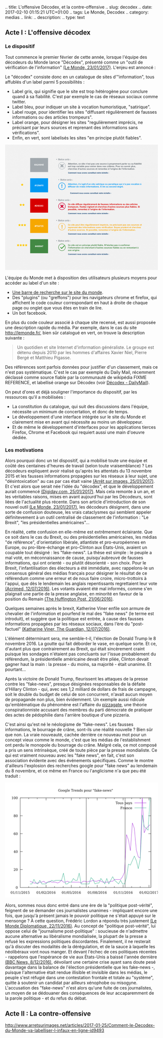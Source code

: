.. title: L'offensive Décodex, et la contre-offensive
.. slug: decodex
.. date: 2017-02-10 01:15:21 UTC+01:00
.. tags: Le Monde, Decodex
.. category: medias
.. link: 
.. description: 
.. type: text

## Acte I : L'offensive décodex

### Le dispositif

Tout commence le premier février de cette année, lorsque l'équipe des décodeurs du Monde lance "Décodex", présenté comme un "outil de vérification de l'information" [(Le Monde, 23/01/2017)](http://www.lemonde.fr/les-decodeurs/article/2017/01/23/le-decodex-un-premier-premier-pas-vers-la-verification-de-masse-de-l-information_5067709_4355770.html). L'enjeu est annoncé :

Le "décodex" consiste donc en un catalogue de sites d'"information", tous affublés d'un label parmi 5 possibilités :

 * Label gris, qui signifie que le site est trop hétérogène pour conclure quand à sa fiabilité. C'est par exemple le cas de réseaux sociaux comme twitter.
 * Label bleu, pour indiquer un site à vocation humoristique, "satirique".
 * Label rouge, pour identifier les sites "diffusant régulièrement de fausses informations ou des articles trompeurs".
 * Label orange, pour désigner les sites "regulièrement imprécis, ne précisant par leurs sources et reprenant des informations sans vérifications".
 * Enfin, en vert, sont labelisés les sites "en principe plutôt fiables".

![code couleurs décodex](/decodex/code_couleurs.png)

L'équipe du Monde met à disposition des utilisateurs plusieurs moyens pour accéder au label d'un site :

 * [Une barre de recherche sur le site du monde](http://www.lemonde.fr/verification/).
 * Des "plugins" (ou "greffons") pour les navigateurs chrome et firefox, qui affichent le code couleur correspondant en haut à droite de chaque page ou onglet que vous êtes en train de lire.
 * Un bot facebook.

En plus du code couleur associé à chaque site recensé, est aussi proposée une description rapide du média. Par exemple, dans le cas du site http://lemonde.fr/, bien sûr catalogué en vert, on trouve la description suivante :
> Un quotidien et site Internet d'information généraliste. Le groupe est détenu depuis 2010 par les hommes d'affaires Xavier Niel, Pierre Bergé et Matthieu Pigasse.

Des références sont parfois données pour justifier d'un classement, mais ce n'est pas systématique. C'est le cas par exemple du Daily Mail, récemment déclassé comme source fiable par la communauté de wikipédia FIXME REFERENCE, et labellisé orange sur Décodex (voir [Décodex - DailyMail](/decodex/dailymail.png)).

On peut d'ores et déjà souligner l'importance du dispositif, par les ressources qu'il a mobilisées :

 * La constitution du catalogue, qui suit des discussions dans l'équipe, nécessite un minimum de concertation, et donc de temps.
 * Le développement d'une interface intégrée sur le site du Monde et clairement mise en avant qui nécessite au moins un développeur.
 * Et de même le développement d'interfaces pour les applications tierces Firefox, Chrome et Facebook qui requiert aussi une main d'oeuvre dédiée.

### Les motivations

Alors pourquoi donc un tel dispositif, qui a mobilisé toute une équipe et coûté des centaines d'heures de travail (selon toute vraisemblance) ? Les décodeurs expliquent avoir réalisé qu'après les attentats du 13 novembre 2015 et les fausses informations propagées sur les réseaux à leur sujet, une "désintoxication" au cas par cas était vaine [(Arrêt sur images, 25/01/2017)](http://www.arretsurimages.net/articles/2017-01-25/Comment-le-Decodex-du-Monde-va-labelliser-l-infaux-en-ligne-id9493). Et c'est alors que serait née l'idée du "décodex", et que le développement aurait commencé [(Digiday.com, 25/01/2017)](http://digiday.com/publishers/le-monde-identifies-600-unreliable-websites-fake-news-crackdown/). Mais cela remonte à un an, et les véritables raisons, mises en avant aujourd'hui par les Décodeurs, sont liées de l'actualité plus récente. Dans son article d'introduction de son nouvel outil [(Le Monde, 23/01/2017)](http://www.lemonde.fr/les-decodeurs/article/2017/01/23/le-decodex-un-premier-premier-pas-vers-la-verification-de-masse-de-l-information_5067709_4355770.html), les décodeurs désignent, dans une sorte de confusion douteuse, les vrais cataclysmes qui semblent appeler définitevement à un outil centralisé de classement de l'information : "Le Brexit", "les présidentielles américaines"...

En réalité, cette confusion en elle-même est extrêmement éclairante. Que ce soit dans le cas du Brexit, ou des présidentielles américaines, les médias "de référence", d'orientation libérale, atlantiste et pro-européennes en Europe, ou pro-libre-échange et pro-Clinton aux États-Unis, avaient un coupable tout désigné : les "fake-news". La thèse est simple : le peuple a mal voté, en méconnaissance de cause, puisqu'aubreuvé de fausses informations, qui ont orienté - ou plutôt désorienté - son choix. Pour le Brexit, l'infantilisation des électeurs a été immédiate, avec rappelons-le un consensus général des médias français pour désigner le résultat de ce référendum comme une erreur et de nous faire croire, micro-trottoirs à l'appui, que dès le lendemain les anglais repentissants regrettaient leur vote [(Acrimed, 12/07/2016)](http://www.acrimed.org/Le-meilleur-du-pire-de-la-couverture-mediatique). Les votants avaient été mal informés, comme s'en plaignait une partie de la presse anglaise, en minorité en faveur de la position du Remain [(The Huffington Post, 21/06/2016)](http://www.huffingtonpost.co.uk/entry/which-newspapers-support-brexit_uk_5768fad2e4b0a4f99adc6525).

Quelques semaines après le brexit, Katherine Viner enfile son armure de chevalier de l'information et pourfend le mal des "fake news" (le terme est introduit), et suggère que la politique est entrée, à cause des fausses informations propagées par les réseaux sociaux, dans l'ère du "post-factuel" [(Katharine Viner, The Guardian, 12/07/2016)](https://www.theguardian.com/media/2016/jul/12/how-technology-disrupted-the-truth). 

L'élément déterminant sera, me semble-t-il, l'élection de Donald Trump le 8 novembre 2016. La goutte qui fait déborder le vase, en quelque sorte. Et ce, d'autant plus que contrairement au Brexit, qui était sincèrement craint puisque les sondages n'étaient pas concluants sur l'issue probablement du référendum, la présidentielle américaine devait être pliée, Clinton devait gagner haut la main : la presse - du moins, sa majorité - était unanime. Et pourtant... 

Après la victoire de Donald Trump, fleurissent les attaques de la presse contre les "fake-news", presque désignées responsables de la défaite d'Hillary Clinton - qui, avec ses 1,2 milliard de dollars de frais de campagne, soit le double du budget de celui de son concurrent, n'avait aucun moyen de propagande non plus, bien évidemment. Un exemple aussi ridicule qu'emblématique du phénomène est l'affaire du [pizzagate](https://en.wikipedia.org/wiki/Pizzagate_conspiracy_theory), une théorie conspirationniste accusant des membres du parti démocrate de pratiquer des actes de pédophilie dans l'arrière boutique d'une pizzeria.

C'est ainsi qu'est né le néologisme de "fake-news". Les fausses informations, le bourrage de crâne, sont-ils une réalité nouvelle ? Bien sûr que non. La vraie nouveauté, cachée derrière ce nouveau mot pour un concept vieux comme le monde, c'est que les médias de l'establishment ont perdu le monopole du bourrage du crâne. Malgré cela, ce mot composé a pris un sens intrinsèque, créé de toute pièce par la presse mondialiste. Ce qui est vraiment nouveau avec les "fake news", en fait, c'est son association évidente avec des événements spécifiques. Comme le montre d'ailleurs l'explosion des recherches google pour "fake news" au lendemain du 8 novembre, et ce même en France ou l'anglicisme n'a que peu été traduit :

!["fake-news" et Google Trends](/decodex/fake-news.svg)

Alors, sommes nous donc entré dans une ère de la "politique post-vérité", feignent de se demander ces journalistes unanimes - impliquant encore une fois, que jusqu'à présent jamais le pouvoir politique ne s'était appuyé sur le mensonge ? À cette question, Frédéric Lordon a répondu très justement [(Le Monde Diplomatique, 22/11/2016)](http://blog.mondediplo.net/2016-11-22-Politique-post-verite-ou-journalisme-post). Au concept de "politique post-vérité", lui oppose celui de "journalisme post-politique" : soucieuse de n'admettre aucune alternative au libéralisme mondialisée, la plupart de la presse a refusé les expressions politiques discordantes. Finalement, il ne resterait qu'à discuter des modalités de la dérégulation, et de la sauce à laquelle les néolibéraux vont nous manger. Et devant l'échec de ces politiques récentes - rappelons que l'espérance de vie aux États-Unis a baissé l'année dernière [(BBC News, 8/12/2016)](http://www.bbc.com/news/world-us-canada-38247385), dévoilant une certaine crise ayant sans doute pesé davantage dans la balance de l'élection présidentielle que les fake-news -, puisque l'alternative était rendue illisible et invisible dans les médias, le peuple s'est réfugié dans une contestation frontale et totale au "système", quitte à soutenir un candidat par ailleurs xénophobe ou misogyne. L'accusation des "fake-news" n'est alors qu'une fuite de ces journalistes, un moyen de se dédouaner des conséquences de leur accaparemment de la parole politique - et du refus du débat.

### 

## Acte II : La contre-offensive





http://www.arretsurimages.net/articles/2017-01-25/Comment-le-Decodex-du-Monde-va-labelliser-l-infaux-en-ligne-id9493

